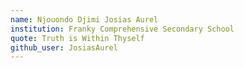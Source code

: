 ```yaml
---
name: Njouondo Djimi Josias Aurel
institution: Franky Comprehensive Secondary School
quote: Truth is Within Thyself
github_user: JosiasAurel
---
```

